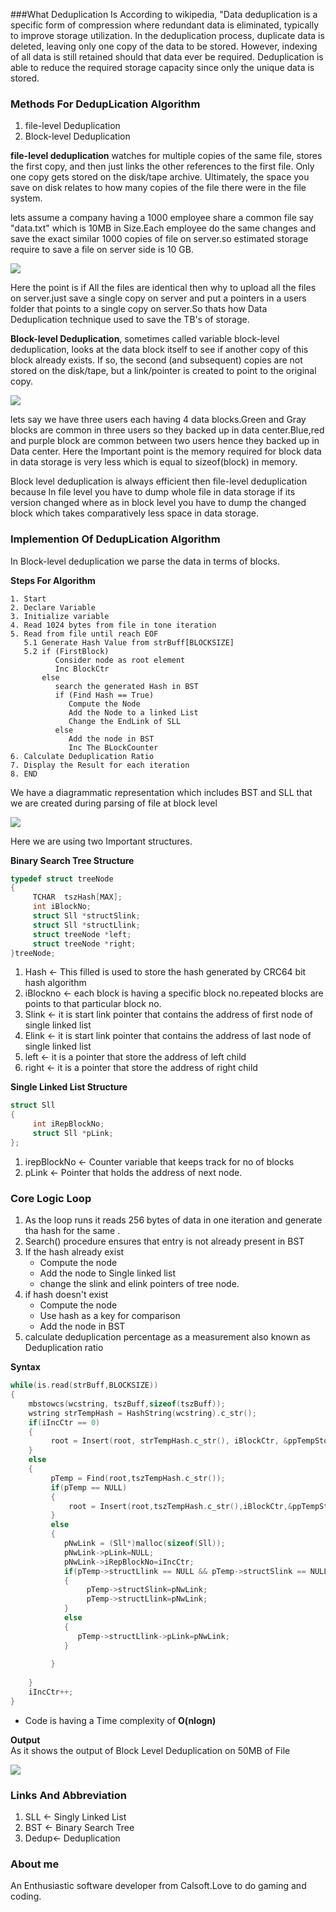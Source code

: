 ###What Deduplication Is
According to wikipedia, "Data deduplication is a specific form of compression where redundant data is eliminated, typically to improve storage utilization. In the deduplication process, duplicate data is deleted, leaving only one copy of the data to be stored. However, indexing of all data is still retained should that data ever be required. Deduplication is able to reduce the required storage capacity since only the unique data is stored. 

### Methods For DedupLication Algorithm
1. file-level Deduplication
2. Block-level Deduplication

**file-level deduplication** watches for multiple copies of the same file, stores the first copy, and then just links the other references to the first file. Only one copy gets stored on the disk/tape archive. Ultimately, the space you save on disk relates to how many copies of the file there were in the file system.

lets assume a company having a 1000 employee share a common file say "data.txt" which is 10MB in Size.Each employee do the same changes and save the exact similar 1000 copies of file on server.so estimated storage require to save a file on server side is 10 GB.

![](https://cloud.githubusercontent.com/assets/13395805/9021561/ab1729ee-3865-11e5-824d-1fdc4b5756b6.png)

Here the point is if All the files are identical then why to upload all the files on server.just save a single copy on server and put a pointers in a users folder that points to a single copy on server.So thats how Data Deduplication technique used to save the TB's of storage.

**Block-level Deduplication**, sometimes called variable block-level deduplication, looks at the data block itself to see if another copy of this block already exists. If so, the second (and subsequent) copies are not stored on the disk/tape, but a link/pointer is created to point to the original copy.

![](https://cloud.githubusercontent.com/assets/13395805/9022930/41e1a472-38a6-11e5-8535-a34e095b5be9.PNG)

lets say we have three users each having 4 data blocks.Green and Gray blocks are common in three users so they backed up in data center.Blue,red and purple block are common between two users hence they backed up in Data center.
Here the Important point is the memory required for block data in data storage is very less which is equal to sizeof(block) in memory.

Block level deduplication is always efficient then file-level deduplication because In file level you have to dump whole file in data storage if its version changed where as in block level you have to dump the changed block which takes comparatively less space in data storage.

### Implemention Of DedupLication Algorithm 
In Block-level deduplication we parse the data in terms of blocks.

**Steps For Algorithm**

```
1. Start
2. Declare Variable 
3. Initialize variable
4. Read 1024 bytes from file in tone iteration
5. Read from file until reach EOF
   5.1 Generate Hash Value from strBuff[BLOCKSIZE]
   5.2 if (FirstBlock) 
          Consider node as root element
          Inc BlockCtr
       else
          search the generated Hash in BST
          if (Find Hash == True)
             Compute the Node
             Add the Node to a linked List 
             Change the EndLink of SLL
          else
             Add the node in BST
             Inc The BLockCounter
6. Calculate Deduplication Ratio
7. Display the Result for each iteration
8. END 
```
We have a diagrammatic representation which includes BST and SLL that we are created during parsing of file at block level

![](https://cloud.githubusercontent.com/assets/13395805/9023169/21f82642-38ae-11e5-977c-2ad0e508ab95.PNG)

Here we are using two Important structures.

**Binary Search Tree Structure**
```C
typedef struct treeNode
{
     TCHAR  tszHash[MAX];
     int iBlockNo;
     struct Sll *structSlink;
     struct Sll *structLlink;
     struct treeNode *left;
     struct treeNode *right;
}treeNode;

```
1. Hash <- This filled is used to store the hash generated by CRC64 bit hash algorithm
2. iBlockno <- each block is having a specific block no.repeated blocks are points to that particular block no.
3. Slink <- it is start link pointer that contains the address of first node of single linked list
4. Elink <- it is start link pointer that contains the address of last node of single linked list
5. left <-  it is a pointer that store the address of left child 
6. right <- it is a pointer that store the address of right child 

**Single Linked List Structure**

```C
struct Sll
{
     int iRepBlockNo;
     struct Sll *pLink;
};

```

1. irepBlockNo <- Counter variable that keeps track for no of blocks
2. pLink <- Pointer that holds the address of next node.  

### Core Logic Loop
1. As the loop runs it reads 256 bytes of data in one iteration and generate tha hash for the same .
2. Search() procedure ensures that entry is not already present in BST
3. If the hash already exist
   * Compute the node
   * Add the node to Single linked list
   * change the slink and elink pointers of tree node.
4. if hash doesn't exist
   * Compute the node
   * Use hash as a key for comparison
   * Add the node in BST 
5. calculate deduplication percentage as a measurement also known as Deduplication ratio 

**Syntax**
```C
while(is.read(strBuff,BLOCKSIZE))
{
    mbstowcs(wcstring, tszBuff,sizeof(tszBuff));
    wstring strTempHash = HashString(wcstring).c_str();
    if(iIncCtr == 0)
    {	
         root = Insert(root, strTempHash.c_str(), iBlockCtr, &ppTempStore)
    }
    else
    {
         pTemp = Find(root,tszTempHash.c_str());
         if(pTemp == NULL)
         {
             root = Insert(root,tszTempHash.c_str(),iBlockCtr,&ppTempStore);
         }
	     else
         {
	        pNwLink = (Sll*)malloc(sizeof(Sll));
	        pNwLink->pLink=NULL;
	        pNwLink->iRepBlockNo=iIncCtr;
	        if(pTemp->structLlink == NULL && pTemp->structSlink == NULL)
            {
	             pTemp->structSlink=pNwLink;
	             pTemp->structLlink=pNwLink;
	        }
	        else
            {
	           pTemp->structLlink->pLink=pNwLink;
	        }
	      
         }   
    
    }      
    iIncCtr++;
}
```
* Code is having a Time complexity of **O(nlogn)**

**Output**	
As it shows the output of Block Level Deduplication on 50MB of File

![](https://cloud.githubusercontent.com/assets/13395805/9027227/cb417c46-396a-11e5-8721-bad0916c7cdb.PNG)

### Links And Abbreviation
1. SLL  <- Singly Linked List
2. BST  <- Binary Search Tree
3. Dedup<- Deduplication

### About me
An Enthusiastic software developer from Calsoft.Love to do gaming and coding.